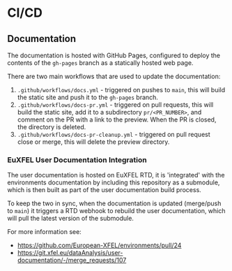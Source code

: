 # CI/CD

## Documentation

The documentation is hosted with GitHub Pages, configured to deploy the contents of the `gh-pages` branch as a statically hosted web page.

There are two main workflows that are used to update the documentation:

1. `.github/workflows/docs.yml` - triggered on pushes to `main`, this will build the static site and push it to the `gh-pages` branch.
2. `.github/workflows/docs-pr.yml` - triggered on pull requests, this will build the static site, add it to a subdirectory `pr/<PR_NUMBER>`, and comment on the PR with a link to the preview. When the PR is closed, the directory is deleted.
3. `.github/workflows/docs-pr-cleanup.yml` - triggered on pull request close or merge, this will delete the preview directory.

### EuXFEL User Documentation Integration

The user documentation is hosted on EuXFEL RTD, it is 'integrated' with the environments documentation by including this repository as a submodule, which is then built as part of the user documentation build process.

To keep the two in sync, when the documentation is updated (merge/push to `main`) it triggers a RTD webhook to rebuild the user documentation, which will pull the latest version of the submodule.

For more information see:

- <https://github.com/European-XFEL/environments/pull/24>
- <https://git.xfel.eu/dataAnalysis/user-documentation/-/merge_requests/107>
